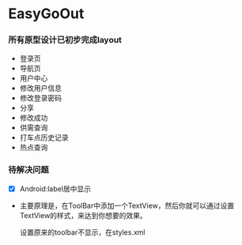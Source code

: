# EasyGoOut



### 所有原型设计已初步完成layout

- 登录页
- 导航页 
- 用户中心
 - 修改用户信息
 - 修改登录密码
 - 分享
 - 修改成功
- 供需查询
- 打车点历史记录
- 热点查询

### 待解决问题

- [x] Android:label居中显示  
 - 主要原理是，在ToolBar中添加一个TextView，然后你就可以通过设置TextView的样式，来达到你想要的效果。
 
    设置原来的toolbar不显示，在styles.xml
    
    ```
<style name="AppTheme" parent="Theme.AppCompat.Light.DarkActionBar">
```
    改为

    ```
<style name="AppTheme" parent="Theme.AppCompat.Light.NoActionBar">
```
   
   将ToolBar自定义
   
   ```
   <?xml version="1.0" encoding="utf-8"?>
<android.support.v7.widget.Toolbar xmlns:android="http://schemas.android.com/apk/res/android"
    android:id="@+id/toolbar8"
    android:layout_width="match_parent"
    android:layout_height="wrap_content"
    android:layout_alignParentLeft="true"
    android:layout_alignParentStart="true"
    android:layout_alignParentTop="true"
    android:background="?attr/colorPrimary"
    android:minHeight="?attr/actionBarSize"
    android:theme="?attr/actionBarTheme">

    <TextView
        android:id="@+id/toolbar_title"
        android:layout_width="wrap_content"
        android:layout_height="wrap_content"
        android:layout_gravity="center"
        android:text="出行易，让你的出行从容不迫"
        android:textColor="@android:color/white"
        android:textSize="20sp"
        android:textStyle="bold" />
</android.support.v7.widget.Toolbar>
   ```
   
   最后在你要使用ToolBar的地方include即可
   
   ```
   <include layout="@layout/tool_bar_top"/>
   ```
   
    


- [ ] tool bar返回按钮设置
- [ ] TextView下划线
- [ ] button right arrow
- [ ] edit text 空白输入框
- [ ] 热点查询结果网格分区
- [ ] map显示
- [ ] map下方附近地点显示
- [ ] 搜索结果listview显示
- [ ] listview 随滑动变长
- [ ] qq、微信、微博分享功能


- 报错

```

Error:Execution failed for task ':app:processDebugManifest'.
> Manifest merger failed : Attribute meta-data#android.support.VERSION@value value=(25.3.1) from [com.android.support:design:25.3.1] AndroidManifest.xml:27:9-31
  	is also present at [com.android.support:appcompat-v7:26.0.0-alpha1] AndroidManifest.xml:27:9-38 value=(26.0.0-alpha1).
  	Suggestion: add 'tools:replace="android:value"' to <meta-data> element at AndroidManifest.xml:25:5-27:34 to override.

```

把下面这些代码添加到build.gradle最后里即可

```

configurations.all {
    resolutionStrategy.eachDependency { DependencyResolveDetails details ->
        def requested = details.requested
        if (requested.group == 'com.android.support') {
            if (!requested.name.startsWith("multidex")) {
                details.useVersion '25.3.0'
            }
        }
    }
}

```

## 待完善功能

- [ ] 用户注册根据数据库判断是否重复

## 使用第三方

### 百度地图sdk

### bmob后端云服务平台

### LeanCloud

